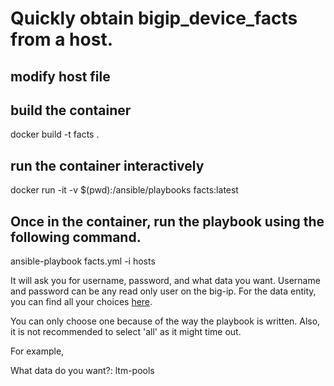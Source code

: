 
# Quickly obtain bigip_device_facts from a host.

## modify host file 

## build the container

docker build -t facts .

## run the container interactively

docker run -it -v $(pwd):/ansible/playbooks facts:latest

## Once in the container, run the playbook using the following command.

ansible-playbook facts.yml -i hosts

It will ask you for username, password, and what data you want. Username and password can be any read only user on the big-ip. For the data entity, you can find all your choices [here](https://docs.ansible.com/ansible/latest/modules/bigip_device_info_module.html#bigip-device-info-module). 

You can only choose one because of the way the playbook is written. Also, it is not recommended to select 'all' as it might time out.

For example,  

What data do you want?: ltm-pools